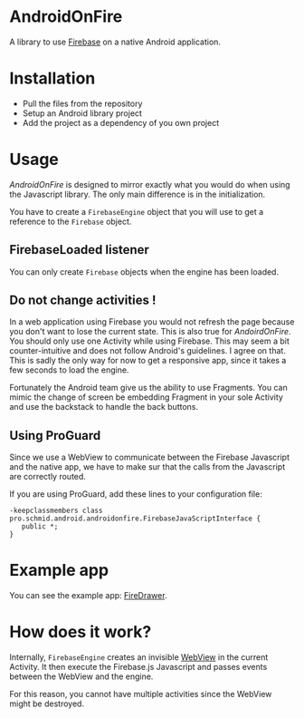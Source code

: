 AndroidOnFire
=============

A library to use [Firebase][firebase] on a native Android application.

# Installation

* Pull the files from the repository
* Setup an Android library project
* Add the project as a dependency of you own project

# Usage

_AndroidOnFire_ is designed to mirror exactly what you would do when using the Javascript library.
The only main difference is in the initialization. 

You have to create a `FirebaseEngine` object that you will use to get a reference to the `Firebase` object.

## FirebaseLoaded listener

You can only create `Firebase` objects when the engine has been loaded.

## Do not change activities !

In a web application using Firebase you would not refresh the page because you don't want to lose the current state. 
This is also true for _AndoirdOnFire_. You should only use one Activity while using Firebase. This may seem a bit counter-intuitive and does not follow Android's guidelines. I agree on that. This is sadly the only way for now to get a responsive app, since it takes a few seconds to load the engine.

Fortunately the Android team give us the ability to use Fragments. You can mimic the change of screen be embedding Fragment in your sole Activity and use the backstack to handle the back buttons.

## Using ProGuard

Since we use a WebView to communicate between the Firebase Javascript and the native app, we have to make sur that the calls from the Javascript are correctly routed.

If you are using ProGuard, add these lines to your configuration file:

    -keepclassmembers class pro.schmid.android.androidonfire.FirebaseJavaScriptInterface {
       public *;
    }
    
# Example app

You can see the example app: [FireDrawer][2].

# How does it work?

Internally, `FirebaseEngine` creates an invisible [WebView][1] in the current Activity. It then execute the Firebase.js Javascript and passes events between the WebView and the engine.

For this reason, you cannot have multiple activities since the WebView might be destroyed.

[1]: https://developer.android.com/reference/android/webkit/WebView.html
[2]: https://github.com/jschmid/FireDrawer
[firebase]: https://www.firebase.com/

